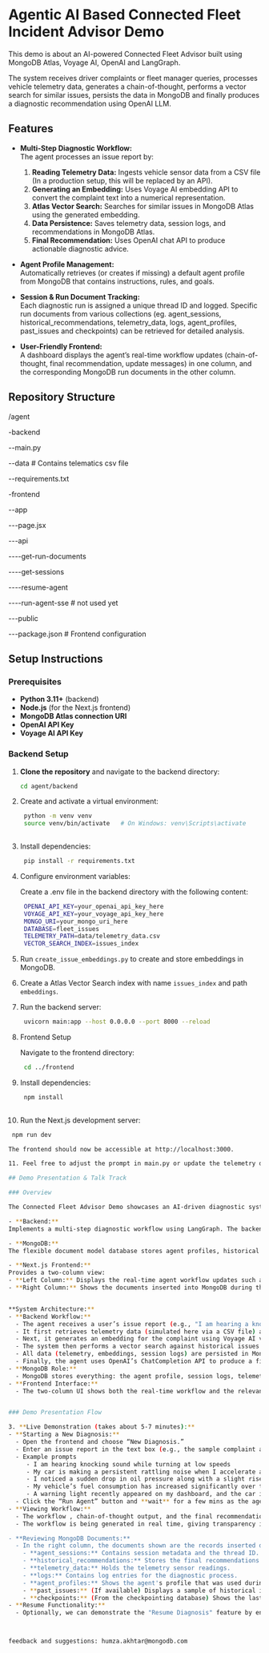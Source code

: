 # Agentic AI Based Connected Fleet Incident Advisor Demo

This demo is about an AI-powered Connected Fleet Advisor built using MongoDB Atlas, Voyage AI, OpenAI and LangGraph.

The system receives driver complaints or fleet manager queries, processes vehicle telemetry data, generates a chain-of-thought, performs a vector search for similar issues, persists the data in MongoDB and finally produces a diagnostic recommendation using OpenAI LLM.

## Features

- **Multi-Step Diagnostic Workflow:**  
  The agent processes an issue report by:
  1. **Reading Telemetry Data:** Ingests vehicle sensor data from a CSV file (In a production setup, this will be replaced by an API).
  2. **Generating an Embedding:** Uses Voyage AI embedding API to convert the complaint text into a numerical representation.
  3. **Atlas Vector Search:** Searches for similar issues in MongoDB Atlas using the generated embedding.
  4. **Data Persistence:** Saves telemetry data, session logs, and recommendations in MongoDB Atlas.
  5. **Final Recommendation:** Uses OpenAI chat API to produce actionable diagnostic advice.
  
- **Agent Profile Management:**  
  Automatically retrieves (or creates if missing) a default agent profile from MongoDB that contains instructions, rules, and goals.

- **Session & Run Document Tracking:**  
  Each diagnostic run is assigned a unique thread ID and logged. Specific run documents from various collections (eg. agent_sessions, historical_recommendations, telemetry_data, logs, agent_profiles, past_issues and checkpoints) can be retrieved for detailed analysis.

- **User-Friendly Frontend:**  
  A dashboard displays the agent’s real-time workflow updates (chain-of-thought, final recommendation, update messages) in one column, and the corresponding MongoDB run documents in the other column.

## Repository Structure

/agent 

-backend 

--main.py 

--data # Contains telematics csv file 

--requirements.txt

-frontend 

--app 

---page.jsx 

---api 

----get-run-documents 

----get-sessions

----resume-agent

----run-agent-sse # not used yet

---public 

---package.json # Frontend configuration


## Setup Instructions

### Prerequisites

- **Python 3.11+** (backend)
- **Node.js** (for the Next.js frontend)
- **MongoDB Atlas connection URI** 
- **OpenAI API Key**
- **Voyage AI API Key**

### Backend Setup

1. **Clone the repository** and navigate to the backend directory:
   ```bash
   cd agent/backend

2. Create and activate a virtual environment:

   ```bash
    python -m venv venv
    source venv/bin/activate   # On Windows: venv\Scripts\activate
    
3. Install dependencies:

   ```bash
    pip install -r requirements.txt


4. Configure environment variables:
    
    Create a .env file in the backend directory with the following content:

   ```bash
    OPENAI_API_KEY=your_openai_api_key_here
    VOYAGE_API_KEY=your_voyage_api_key_here
    MONGO_URI=your_mongo_uri_here
    DATABASE=fleet_issues
    TELEMETRY_PATH=data/telemetry_data.csv
    VECTOR_SEARCH_INDEX=issues_index

5. Run `create_issue_embeddings.py` to create and store embeddings in MongoDB.

6. Create a Atlas Vector Search index with name `issues_index` and path `embeddings`. 

7. Run the backend server:

   ```bash
    uvicorn main:app --host 0.0.0.0 --port 8000 --reload

8. Frontend Setup

    Navigate to the frontend directory:

   ```bash
    cd ../frontend

9. Install dependencies:

   ```bash
    npm install
    

10. Run the Next.js development server:

   ```bash
    npm run dev

The frontend should now be accessible at http://localhost:3000.

11. Feel free to adjust the prompt in main.py or update the telemetry data in the telemetry_data.csv file

## Demo Presentation & Talk Track

### Overview

The Connected Fleet Advisor Demo showcases an AI-driven diagnostic system for vehicles. The demo integrates several key technologies:
  
- **Backend:**  
  Implements a multi-step diagnostic workflow using LangGraph. The backend reads telemetry data from a CSV file (simulating vehicle sensor inputs), generates text embeddings using Voyage AI, performs vector searches to identify similar past issues from MongoDB, persists session and run data, and finally generates a diagnostic recommendation.

- **MongoDB:**  
  The flexible document model database stores agent profiles, historical recommendations, telemetry data, session logs, and more. This persistent storage not only logs every step of the diagnostic process for traceability but also enables efficient querying and reusability of past data.

- **Next.js Frontend:**  
  Provides a two-column view:
  - **Left Column:** Displays the real-time agent workflow updates such as the chain-of-thought reasoning, update messages, and final recommendations.
  - **Right Column:** Shows the documents inserted into MongoDB during the agent run, including session details, telemetry logs, historical recommendations, agent profiles and sample past issues.


**System Architecture:**  
   - **Backend Workflow:**  
     - The agent receives a user’s issue report (e.g., "I am hearing a knocking sound while turning at low speeds").
     - It first retrieves telemetry data (simulated here via a CSV file) and logs the update.
     - Next, it generates an embedding for the complaint using Voyage AI voyage-3-large embedding API.
     - The system then performs a vector search against historical issues in MongoDB to find similar cases.
     - All data (telemetry, embeddings, session logs) are persisted in MongoDB for traceability.
     - Finally, the agent uses OpenAI’s ChatCompletion API to produce a final recommendation.
   - **MongoDB Role:**  
     - MongoDB stores everything: the agent profile, session logs, telemetry data, historical recommendations, and even checkpoints. This makes the system highly traceable and scalable.
   - **Frontend Interface:**  
     - The two-column UI shows both the real-time workflow and the relevant MongoDB documents that validate each step.


### Demo Presentation Flow

3. **Live Demonstration (takes about 5-7 minutes):**  
   - **Starting a New Diagnosis:**  
     - Open the frontend and choose “New Diagnosis.”
     - Enter an issue report in the text box (e.g., the sample complaint about a knocking sound).
     - Example prompts
        - I am hearing knocking sound while turning at low speeds
        - My car is making a persistent rattling noise when I accelerate at low speeds.
        - I noticed a sudden drop in oil pressure along with a slight rise in engine temperature
        - My vehicle’s fuel consumption has increased significantly over the past week. What might be wrong with the engine or fuel system?
        - A warning light recently appeared on my dashboard, and the car is struggling to accelerate
     - Click the “Run Agent” button and **wait** for a few mins as the agent finishes its run 
   - **Viewing Workflow:**  
     - The workflow , chain-of-thought output, and the final recommendation is shown in the left column.
     - The workflow is being generated in real time, giving transparency into the agent's decision-making process.

   - **Reviewing MongoDB Documents:**  
     - In the right column, the documents shown are the records inserted during the current agent run.
       - **agent_sessions:** Contains session metadata and the thread ID.
       - **historical_recommendations:** Stores the final recommendations and related diagnostics.
       - **telemetry_data:** Holds the telemetry sensor readings.
       - **logs:** Contains log entries for the diagnostic process.
       - **agent_profiles:** Shows the agent's profile that was used during diagnosis.
       - **past_issues:** (If available) Displays a sample of historical issues.
       - **checkpoints:** (From the checkpointing database) Shows the last saved state for potential recovery.
   - **Resume Functionality:**  
     - Optionally, we can demonstrate the "Resume Diagnosis" feature by entering a thread ID and showing how the system retrieves the corresponding session.



feedback and suggestions: humza.akhtar@mongodb.com


